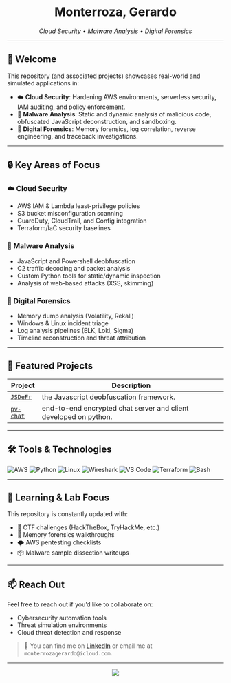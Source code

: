 <h1 align="center">Monterroza, Gerardo </h1>
<p align="center">
  <em>Cloud Security • Malware Analysis • Digital Forensics</em>
</p>

---

## 👋 Welcome

This repository (and associated projects) showcases real-world and simulated applications in:

- ☁️ **Cloud Security**: Hardening AWS environments, serverless security, IAM auditing, and policy enforcement.
- 🐛 **Malware Analysis**: Static and dynamic analysis of malicious code, obfuscated JavaScript deconstruction, and sandboxing.
- 🧠 **Digital Forensics**: Memory forensics, log correlation, reverse engineering, and traceback investigations.

---

## 🔒 Key Areas of Focus

### ☁️ Cloud Security
- AWS IAM & Lambda least-privilege policies
- S3 bucket misconfiguration scanning
- GuardDuty, CloudTrail, and Config integration
- Terraform/IaC security baselines

### 🐞 Malware Analysis
- JavaScript and Powershell deobfuscation
- C2 traffic decoding and packet analysis
- Custom Python tools for static/dynamic inspection
- Analysis of web-based attacks (XSS, skimming)

### 🧬 Digital Forensics
- Memory dump analysis (Volatility, Rekall)
- Windows & Linux incident triage
- Log analysis pipelines (ELK, Loki, Sigma)
- Timeline reconstruction and threat attribution

---

## 🧪 Featured Projects

| Project | Description |
|--------|-------------|
| [`JSDeFr`](https://github.com/monterrozagera/JSDeFr) | the Javascript deobfuscation framework. |
| [`pv-chat`](https://github.com/monterrozagera/pvchat) | end-to-end encrypted chat server and client developed on python. |

---

## 🛠️ Tools & Technologies

![AWS](https://img.shields.io/badge/AWS-%23FF9900.svg?style=flat&logo=amazon-aws&logoColor=white)
![Python](https://img.shields.io/badge/Python-3670A0?style=flat&logo=python&logoColor=white)
![Linux](https://img.shields.io/badge/Linux-FCC624?style=flat&logo=linux&logoColor=black)
![Wireshark](https://img.shields.io/badge/Wireshark-1679A7?style=flat&logo=wireshark&logoColor=white)
![VS Code](https://img.shields.io/badge/VSCode-007ACC?style=flat&logo=visual-studio-code&logoColor=white)
![Terraform](https://img.shields.io/badge/Terraform-7B42BC?style=flat&logo=terraform&logoColor=white)
![Bash](https://img.shields.io/badge/Bash-4EAA25?style=flat&logo=gnu-bash&logoColor=white)

---

## 🧠 Learning & Lab Focus

This repository is constantly updated with:

- 🧩 CTF challenges (HackTheBox, TryHackMe, etc.)
- 🧬 Memory forensics walkthroughs
- 🌩️ AWS pentesting checklists
- 📦 Malware sample dissection writeups

---

## 📫 Reach Out

Feel free to reach out if you’d like to collaborate on:

- Cybersecurity automation tools  
- Threat simulation environments  
- Cloud threat detection and response  

> 💬 You can find me on [LinkedIn](https://www.linkedin.com/in/gerardo-monterroza-8208aa192) or email me at `monterrozagerardo@icloud.com`.

---

<p align="center">
  <img src="https://readme-typing-svg.herokuapp.com/?font=Fira+Code&duration=2000&pause=500&color=00ffe7&center=true&width=440&lines=Apaguen+esa+musica.;Me+esta+doliendo+la+cabeza.%E2%9C%94" />
</p>
